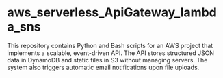 # aws_serverless_ApiGateway_lambda_sns
This repository contains Python and Bash scripts for an AWS project that implements a scalable, event-driven API. The API stores structured JSON data in DynamoDB and static files in S3 without managing servers. The system also triggers automatic email notifications upon file uploads.
